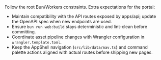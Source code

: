 Follow the root Bun/Workers constraints. Extra expectations for the portal:

- Maintain compatibility with the API routes exposed by apps/api; update the OpenAPI spec when new endpoints are used.
- Ensure `bun run web:build` stays deterministic and lint-clean before committing.
- Coordinate asset pipeline changes with Wrangler configuration in `wrangler.template.toml`.
- Keep the AppShell navigation (`src/lib/data/nav.ts`) and command palette actions aligned with actual routes before shipping new pages.
